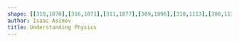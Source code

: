 ```yaml
---
shape: [[319,1070],[316,1071],[311,1077],[309,1096],[310,1113],[308,1132],[308,1168],[306,1182],[302,1296],[296,1389],[293,1490],[287,1563],[283,1666],[281,1682],[281,1707],[277,1762],[276,1810],[272,1861],[272,1886],[270,1899],[270,1926],[267,1969],[268,1995],[273,1998],[284,1998],[294,2000],[337,2000],[355,1998],[359,1996],[364,1988],[365,1961],[369,1927],[374,1773],[376,1760],[381,1674],[383,1555],[388,1500],[391,1357],[393,1336],[393,1304],[396,1267],[397,1212],[399,1198],[400,1166],[400,1092],[403,1079],[401,1075],[391,1071],[353,1070]]
author: Isaac Asimov
title: Understanding Physics
---
```

